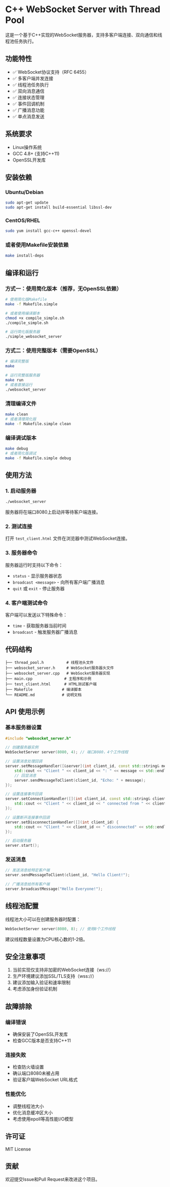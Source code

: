 # C++ WebSocket Server with Thread Pool

这是一个基于C++实现的WebSocket服务器，支持多客户端连接、双向通信和线程池任务执行。

## 功能特性

- ✅ WebSocket协议支持（RFC 6455）
- ✅ 多客户端并发连接
- ✅ 线程池任务执行
- ✅ 双向消息通信
- ✅ 连接状态管理
- ✅ 事件回调机制
- ✅ 广播消息功能
- ✅ 单点消息发送

## 系统要求

- Linux操作系统
- GCC 4.8+ (支持C++11)
- OpenSSL开发库

## 安装依赖

### Ubuntu/Debian
```bash
sudo apt-get update
sudo apt-get install build-essential libssl-dev
```

### CentOS/RHEL
```bash
sudo yum install gcc-c++ openssl-devel
```

### 或者使用Makefile安装依赖
```bash
make install-deps
```

## 编译和运行

### 方式一：使用简化版本（推荐，无OpenSSL依赖）
```bash
# 使用简化版Makefile
make -f Makefile.simple

# 或者使用编译脚本
chmod +x compile_simple.sh
./compile_simple.sh

# 运行简化版服务器
./simple_websocket_server
```

### 方式二：使用完整版本（需要OpenSSL）
```bash
# 编译完整版
make

# 运行完整版服务器
make run
# 或者直接运行
./websocket_server
```

### 清理编译文件
```bash
make clean
# 或者清理简化版
make -f Makefile.simple clean
```

### 编译调试版本
```bash
make debug
# 或者简化版调试
make -f Makefile.simple debug
```

## 使用方法

### 1. 启动服务器
```bash
./websocket_server
```
服务器将在端口8080上启动并等待客户端连接。

### 2. 测试连接
打开 `test_client.html` 文件在浏览器中测试WebSocket连接。

### 3. 服务器命令
服务器运行时支持以下命令：
- `status` - 显示服务器状态
- `broadcast <message>` - 向所有客户端广播消息
- `quit` 或 `exit` - 停止服务器

### 4. 客户端测试命令
客户端可以发送以下特殊命令：
- `time` - 获取服务器当前时间
- `broadcast` - 触发服务器广播消息

## 代码结构

```
├── thread_pool.h          # 线程池头文件
├── websocket_server.h     # WebSocket服务器头文件
├── websocket_server.cpp   # WebSocket服务器实现
├── main.cpp              # 主程序和示例
├── test_client.html      # HTML测试客户端
├── Makefile             # 编译脚本
└── README.md            # 说明文档
```

## API 使用示例

### 基本服务器设置
```cpp
#include "websocket_server.h"

// 创建服务器实例
WebSocketServer server(8080, 4); // 端口8080，4个工作线程

// 设置消息处理回调
server.setMessageHandler([&server](int client_id, const std::string& message) {
    std::cout << "Client " << client_id << ": " << message << std::endl;
    // 回显消息
    server.sendMessageToClient(client_id, "Echo: " + message);
});

// 设置连接事件回调
server.setConnectionHandler([](int client_id, const std::string& client_ip) {
    std::cout << "Client " << client_id << " connected from " << client_ip << std::endl;
});

// 设置断开连接事件回调
server.setDisconnectionHandler([](int client_id) {
    std::cout << "Client " << client_id << " disconnected" << std::endl;
});

// 启动服务器
server.start();
```

### 发送消息
```cpp
// 发送消息给特定客户端
server.sendMessageToClient(client_id, "Hello Client!");

// 广播消息给所有客户端
server.broadcastMessage("Hello Everyone!");
```

## 线程池配置

线程池大小可以在创建服务器时配置：
```cpp
WebSocketServer server(8080, 8); // 使用8个工作线程
```

建议线程数量设置为CPU核心数的1-2倍。

## 安全注意事项

1. 当前实现仅支持非加密的WebSocket连接（ws://）
2. 生产环境建议添加SSL/TLS支持（wss://）
3. 建议添加输入验证和速率限制
4. 考虑添加身份验证机制

## 故障排除

### 编译错误
- 确保安装了OpenSSL开发库
- 检查GCC版本是否支持C++11

### 连接失败
- 检查防火墙设置
- 确认端口8080未被占用
- 验证客户端WebSocket URL格式

### 性能优化
- 调整线程池大小
- 优化消息缓冲区大小
- 考虑使用epoll等高性能I/O模型

## 许可证

MIT License

## 贡献

欢迎提交Issue和Pull Request来改进这个项目。
